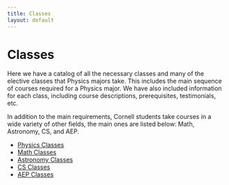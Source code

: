```yaml
---
title: Classes
layout: default
---
```

<link rel="stylesheet" href="/main.css">

# Classes

Here we have a catalog of all the necessary classes and many of the elective classes that Physics majors take. This includes the main sequence of courses required for a Physics major. We have also included information for each class, including course descriptions, prerequisites, testimonials, etc.

In addition to the main requirements, Cornell students take courses in a wide variety of other fields, the main ones are listed below: Math, Astronomy, CS, and AEP.

- [Physics Classes](/classes/physclasses.html)
- [Math Classes](/classes/mathclasses.html)
- [Astronomy Classes](/classes/astroclasses.html)
- [CS Classes](/classes/csclasses.html)
- [AEP Classes](/classes/aepclasses.html)
